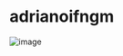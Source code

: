 # adrianoifngm

![image]({https://img.shields.io/badge/Instagram-E4405F?style=for-the-badge&logo=instagram&logoColor=white})

